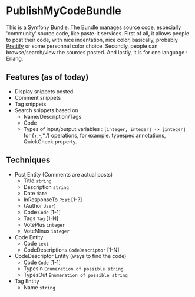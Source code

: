 PublishMyCodeBundle
===================

This is a Symfony Bundle. The Bundle manages source code, especially 'community' source code, like paste-it services.
First of all, it allows people to post their code, with nice indentation, nice color, basically, probably [Prettify](https://code.google.com/p/google-code-prettify/) or some personnal color choice.
Secondly, people can browse/search/view the sources posted.
And lastly, it is for one language : Erlang.

Features (as of today)
----------------------
 * Display snippets posted
 * Comment snippets
 * Tag snippets
 * Search snippets based on 
    * Name/Description/Tags
    * Code
    * Types of input/output variables : ``[integer, integer] -> [integer]`` for (+,-,*,/) operations, for example. typespec annotations, QuickCheck property.


Techniques
----------
 * Post Entity (Comments are actual posts)
    * Title ``string``
    * Description ``string``
    * Date ``date``
    * InResponseTo ``Post`` [1-?]
    * (Author ``User``)
    * Code ``Code`` [1-1]
    * Tags ``Tag`` [1-N]
    * VotePlus ``integer``
    * VoteMinus ``integer``
 * Code Entity
    * Code ``text``
    * CodeDescriptions ``CodeDescriptor`` [1-N]
 * CodeDescriptor Entity (ways to find the code)
    * Code ``Code`` [1-1]
    * TypesIn ``Enumeration of possible string``
    * TypesOut ``Enumeration of possible string``
 * Tag Entity
    * Name ``string``
